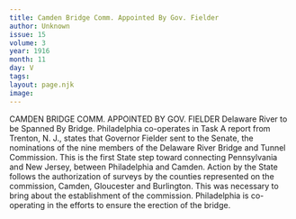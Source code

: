 ```yaml
---
title: Camden Bridge Comm. Appointed By Gov. Fielder
author: Unknown
issue: 15
volume: 3
year: 1916
month: 11
day: V
tags:
layout: page.njk
image:
---
```

CAMDEN BRIDGE COMM. APPOINTED BY GOV. FIELDER    Delaware River to be Spanned By Bridge. Philadelphia co-operates in Task       A report from Trenton, N. J., states that Governor Fielder sent to the Senate, the nominations of the nine members of the Delaware River Bridge and Tunnel Commission. This is the first State step toward connecting Pennsylvania and New Jersey, between Philadelphia and Camden.       Action by the State follows the authorization of surveys by the counties represented on the commission, Camden, Gloucester and Burlington. This was necessary to bring about the establishment of the commission.       Philadelphia is co-operating in the efforts to ensure the erection of the bridge. 
